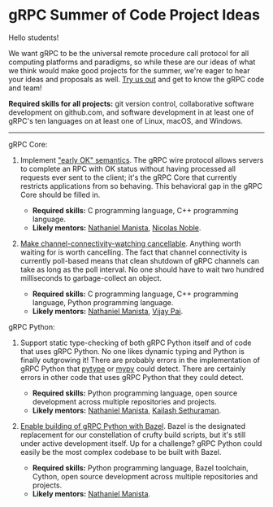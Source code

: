 # gRPC Summer of Code Project Ideas

Hello students!

We want gRPC to be the universal remote procedure call protocol for all
computing platforms and paradigms, so while these are our ideas of what we
think would make good projects for the summer, we're eager to hear your ideas
and proposals as well.
[Try us out](https://github.com/grpc/grpc/blob/master/CONTRIBUTING.md) and get
to know the gRPC code and team!

**Required skills for all projects:** git version control, collaborative
software development on github.com, and software development in at least one
of gRPC's ten languages on at least one of Linux, macOS, and Windows.

-------------------------------------

gRPC Core:

1. Implement ["early OK" semantics](https://github.com/grpc/grpc/issues/7032). The gRPC wire protocol allows servers to complete an RPC with OK status without having processed all requests ever sent to the client; it's the gRPC Core that currently restricts applications from so behaving. This behavioral gap in the gRPC Core should be filled in.
    * **Required skills:** C programming language, C++ programming language.
    * **Likely mentors:** [Nathaniel Manista](https://github.com/nathanielmanistaatgoogle), [Nicolas Noble](https://github.com/nicolasnoble).

1. [Make channel-connectivity-watching cancellable](https://github.com/grpc/grpc/issues/3064). Anything worth waiting for is worth cancelling. The fact that channel connectivity is currently poll-based means that clean shutdown of gRPC channels can take as long as the poll interval. No one should have to wait two hundred milliseconds to garbage-collect an object.
    * **Required skills:** C programming language, C++ programming language, Python programming language.
    * **Likely mentors:** [Nathaniel Manista](https://github.com/nathanielmanistaatgoogle), [Vijay Pai](https://github.com/vjpai).

gRPC Python:

1. Support static type-checking of both gRPC Python itself and of code that uses gRPC Python. No one likes dynamic typing and Python is finally outgrowing it! There are probably errors in the implementation of gRPC Python that [pytype](https://github.com/google/pytype) or [mypy](https://mypy-lang.org/) could detect. There are certainly errors in other code that uses gRPC Python that they could detect.
    * **Required skills:** Python programming language, open source development across multiple repositories and projects.
    * **Likely mentors:** [Nathaniel Manista](https://github.com/nathanielmanistaatgoogle), [Kailash Sethuraman](https://github.com/hsaliak).

1. [Enable building of gRPC Python with Bazel](https://github.com/grpc/grpc/issues/8079). Bazel is the designated replacement for our constellation of crufty build scripts, but it's still under active development itself. Up for a challenge? gRPC Python could easily be the most complex codebase to be built with Bazel.
    * **Required skills:** Python programming language, Bazel toolchain, Cython, open source development across multiple repositories and projects.
    * **Likely mentors:** [Nathaniel Manista](https://github.com/nathanielmanistaatgoogle).
